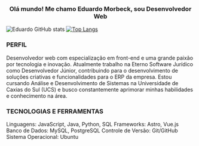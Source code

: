 <h3 align="center">Olá mundo! Me chamo Eduardo Morbeck, sou Desenvolvedor Web</h3>

![Eduardo GitHub stats](https://github-readme-stats.vercel.app/api?username=EduardoMorbeck&show_icons=true&theme=dracula)
[![Top Langs](https://github-readme-stats.vercel.app/api/top-langs/?username=EduardoMorbeck&layout=donut)](https://github.com/anuraghazra/github-readme-stats) 

<h3>PERFIL</h3>
Desenvolvedor web com especialização em front-end e uma grande paixão por tecnologia e inovação. Atualmente trabalho na Eterno Software Jurídico como Desenvolvedor Júnior, contribuindo para o desenvolvimento de soluções criativas e funcionalidades para o ERP da empresa. Estou cursando Análise e Desenvolvimento de Sistemas na Universidade de Caxias do Sul (UCS) e busco constantemente aprimorar minhas habilidades e conhecimento na área.

<h3>TECNOLOGIAS E FERRAMENTAS</h3>
Linguagens: JavaScript, Java, Python, SQL
Frameworks: Astro, Vue.js
Banco de Dados: MySQL, PostgreSQL
Controle de Versão: Git/GitHub
Sistema Operacional: Ubuntu


